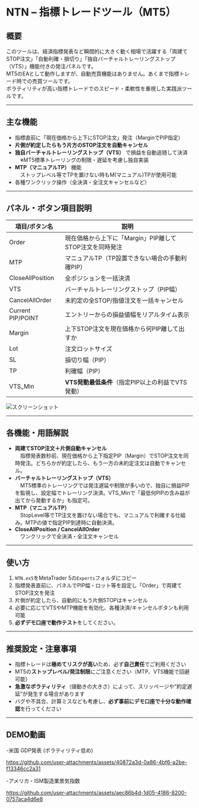 # NTN – 指標トレードツール（MT5）

## 概要

このツールは、経済指標発表など瞬間的に大きく動く相場で活躍する「両建てSTOP注文」「自動利確・損切り」「独自バーチャルトレーリングストップ（VTS）」機能付きの発注パネルです。  
MT5のEAとして動作しますが、自動売買機能はありません。あくまで指標トレード時での売買ツールです。  
ボラティリティが高い指標トレードでのスピード・柔軟性を重視した実践派ツールです。

---

## 主な機能

- 指標直前に「現在価格から上下にSTOP注文」発注（MarginでPIP指定）
- **片側が約定したらもう片方のSTOP注文を自動キャンセル**
- **独自バーチャルトレーリングストップ（VTS）** で損益を自動追随して決済  
　※MT5標準トレーリングの制限・遅延を考慮し独自実装
- **MTP（マニュアルTP）** 機能  
　ストップレベル等でTPを置けない時もM(マニュアル)TPが使用可能
- 各種ワンクリック操作（全決済・全注文キャンセルなど）

---

## パネル・ボタン項目説明

| 項目/ボタン名         | 説明                                                                               |
|----------------------|------------------------------------------------------------------------------------|
| Order                | 現在価格から上下に「Margin」PIP離してSTOP注文を同時発注                            |
| MTP                  | マニュアルTP（TP設置できない場合の手動利確PIP）                                     |
| CloseAllPosition     | 全ポジションを一括決済                                                             |
| VTS                  | バーチャルトレーリングストップ（PIP幅）                                             |
| CancelAllOrder       | 未約定の全STOP/指値注文を一括キャンセル                                             |
| Current PIP/POINT    | エントリーからの損益値幅をリアルタイム表示                                         |
| Margin               | 上下STOP注文を現在価格から何PIP離して出すか                                         |
| Lot                  | 注文ロットサイズ                                                                   |
| SL                   | 損切り幅（PIP）                                                                    |
| TP                   | 利確幅（PIP）                                                                      |
| VTS_Min              | **VTS発動最低条件**（指定PIP以上の利益でVTS発動）                                   |


![スクリーンショット](https://github.com/user-attachments/assets/327d9864-8b33-453e-83af-f70fc96b9503)

---

## 各機能・用語解説

- **両建てSTOP注文＋片側自動キャンセル**  
　指標発表数秒前、現在価格から上下指定PIP（Margin）でSTOP注文を同時発注。どちらかが約定したら、もう一方の未約定注文は自動でキャンセル。
- **バーチャルトレーリングストップ（VTS）**  
　MT5標準のトレーリングでは発注遅延や制限が多いので、独自に損益PIPを監視し、設定幅でトレーリング決済。VTS_Minで「最低何PIPの含み益が出てから発動するか」も指定可。
- **MTP（マニュアルTP）**  
　StopLevel等でTP注文を置けない場合でも、マニュアルで利確する仕組み。MTPの値で指定PIP到達時に自動決済。
- **CloseAllPosition / CancelAllOrder**  
　ワンクリックで全決済・全注文キャンセル

---

## 使い方

1. `NTN.ex5`をMetaTrader 5の`Experts`フォルダにコピー
2. 指標発表直前に、パネルでPIP幅・ロット等を設定し「Order」で両建てSTOP注文を発注
3. 片側が約定したら、自動的にもう片側STOPはキャンセル
4. 必要に応じてVTSやMTP機能を有効化、各種決済/キャンセルボタンも利用可能
5. **必ずデモ口座で動作テスト**をしてください。

---

## 推奨設定・注意事項

- 指標トレードは**極めてリスクが高い**ため、必ず**自己責任**でご利用ください
- MT5の**ストップレベル/発注制限**にご注意ください（MTP、VTS機能で回避可能）
- **急激なボラティリティ**（値動きの大きさ）によって、スリッページや”約定遅延”が発生する場合があります
- バグや不具合、計算ミスなども考慮し、**必ず事前にデモ口座で十分な動作確認**を行ってください

---

## DEMO動画

-米国 GDP発表 (ボラティリティ低め)

https://github.com/user-attachments/assets/40872a3d-0a86-4bf6-a2be-f13346cc2a31  


-アメリカ・ISM製造業景気指数　　

https://github.com/user-attachments/assets/aec86b4d-1d05-4186-8200-0757aca4d6e8









